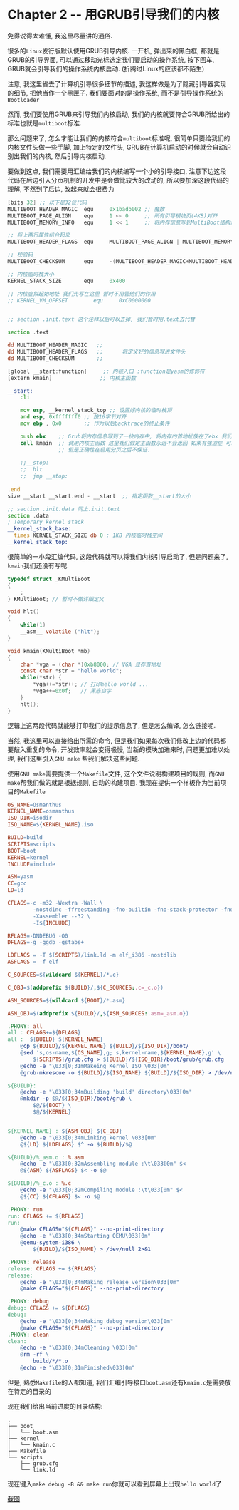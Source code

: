 # Chapter 2 -- 用GRUB引导我们的内核

免得说得太难懂, 我这里尽量讲的通俗.

很多的`Linux`发行版默认使用GRUB引导内核. 一开机, 弹出来的黑白框, 那就是GRUB的引导界面, 可以通过移动光标选定我们要启动的操作系统, 按下回车, GRUB就会引导我们的操作系统内核启动. (折腾过Linux的应该都不陌生)

注意, 我这里省去了计算机引导很多细节的描述, 我这样做是为了隐藏引导器实现的细节, 把他当作一个黑匣子. 我们要面对的是操作系统, 而不是引导操作系统的`Bootloader`

然而, 我们要使用GRUB来引导我们内核启动, 我们的内核就要符合GRUB所给出的标准也就是`multiboot`标准.

那么问题来了, 怎么才能让我们的内核符合`multiboot`标准呢, 很简单只要给我们的内核文件头做一些手脚, 加上特定的文件头, GRUB在计算机启动的时候就会自动识别出我们的内核, 然后引导内核启动.

要做到这点, 我们需要用汇编给我们的内核编写一个小的引导接口, 注意下边这段代码在后边引入分页机制的开发中是会做比较大的改动的, 所以要加深这段代码的理解, 不然到了后边, 改起来就会很费力

```asm
[bits 32] ;; 以下是32位代码
MULTIBOOT_HEADER_MAGIC  equ     0x1badb002 ;; 魔数
MULTIBOOT_PAGE_ALIGN    equ     1 << 0     ;; 所有引导模块页(4KB)对齐
MULTIBOOT_MEMORY_INFO   equ     1 << 1     ;; 将内存信息写到MultiBoot结构体中

;; 将上两行属性结合起来
MULTIBOOT_HEADER_FLAGS  equ     MULTIBOOT_PAGE_ALIGN | MULTIBOOT_MEMORY_INFO

;; 校验码
MULTIBOOT_CHECKSUM      equ     -(MULTIBOOT_HEADER_MAGIC+MULTIBOOT_HEADER_FLAGS)

;; 内核临时栈大小
KERNEL_STACK_SIZE       equ     0x400

;; 内核虚拟起始地址 我们先写在这里 暂时不用管他们的作用
;; KERNEL_VM_OFFSET        equ     0xC0000000


;; section .init.text 这个注释以后可以去掉, 我们暂时用.text去代替

section .text

dd MULTIBOOT_HEADER_MAGIC   ;;
dd MULTIBOOT_HEADER_FLAGS   ;;		将定义好的信息写进文件头
dd MULTIBOOT_CHECKSUM       ;;

[global __start:function] 	  ;; 内核入口 :function是yasm的修饰符
[extern kmain]				 ;; 内核主函数

__start:
    cli

    mov esp, __kernel_stack_top ;; 设置好内核的临时栈顶
    and esp, 0xfffffff0 ;; 按16字节对齐
    mov ebp , 0x0       ;; 作为以后backtrace的终止条件

    push ebx    ;; Grub将内存信息写到了一块内存中, 将内存的首地址放在了ebx 我们作为参数传给内核主函数
    call kmain  ;; 调用内核主函数 这里我们假定主函数永远不会返回 如果有强迫症 可以将下边注释去掉
                ;; 但是正确性在启用分页之后不保证.
    
    ;;__stop:
    ;;  hlt
    ;;  jmp __stop:
    
.end
size __start __start.end - __start  ;; 指定函数__start的大小

;; section .init.data 同上.init.text
section .data
; Temporary kernel stack
__kernel_stack_base:
  times KERNEL_STACK_SIZE db 0 ; 1KB 内核临时栈空间
__kernel_stack_top:
```

很简单的一小段汇编代码, 这段代码就可以将我们内核引导启动了, 但是问题来了, `kmain`我们还没有写呢.

```c
typedef struct _KMultiBoot
{
    ;
} KMultiBoot; // 暂时不做详细定义

void hlt()
{
    while(1)
	__asm__ volatile ("hlt");
}

void kmain(KMultiBoot *mb)
{
    char *vga = (char *)0xb8000; // VGA 显存首地址
    const char *str = "hello world";
    while(*str) {
        *vga++=*str++; // 打印hello world ...
        *vga++=0x0f;   // 黑底白字
    }
    hlt();
}
```

逻辑上这两段代码就能够打印我们的提示信息了, 但是怎么编译, 怎么链接呢.

当然, 我这里可以直接给出所需的命令, 但是我们如果每次我们修改上边的代码都要敲入重复的命令, 开发效率就会变得极慢, 当新的模块加进来时, 问题更加难以处理, 我们这里引入`GNU make` 帮我们解决这些问题.

使用`GNU make`需要提供一个`Makefile`文件, 这个文件说明构建项目的规则, 而`GNU make`帮我们做的就是根据规则, 自动的构建项目. 我现在提供一个样板作为当前项目的`Makefile`

```makefile
OS_NAME=Osmanthus
KERNEL_NAME=osmanthus
ISO_DIR=isodir
ISO_NAME=${KERNEL_NAME}.iso

BUILD=build
SCRIPTS=scripts
BOOT=boot
KERNEL=kernel
INCLUDE=include

ASM=yasm
CC=gcc
LD=ld

CFLAGS=-c -m32 -Wextra -Wall \
		-nostdinc -ffreestanding -fno-builtin -fno-stack-protector -fno-pie \
		-Xassembler --32 \
		-I${INCLUDE}

RFLAGS=-DNDEBUG -O0
DFLAGS=-g -ggdb -gstabs+

LDFLAGS = -T $(SCRIPTS)/link.ld -m elf_i386 -nostdlib
ASFLAGS = -f elf

C_SOURCES=${wildcard ${KERNEL}/*.c}

C_OBJ=$(addprefix ${BUILD}/,${C_SOURCES:.c=_c.o})

ASM_SOURCES=${wildcard ${BOOT}/*.asm}

ASM_OBJ=$(addprefix ${BUILD}/,${ASM_SOURCES:.asm=_asm.o})

.PHONY: all
all : CFLAGS+=${DFLAGS}
all :  ${BUILD} ${KERNEL_NAME}
	@cp ${BUILD}/${KERNEL_NAME} ${BUILD}/${ISO_DIR}/boot/
	@sed 's,os-name,${OS_NAME},g; s,kernel-name,${KERNEL_NAME},g' \
		${SCRIPTS}/grub.cfg > ${BUILD}/${ISO_DIR}/boot/grub/grub.cfg
	@echo -e "\033[0;31mMakeing Kernel ISO \033[0m"
	@grub-mkrescue -o ${BUILD}/${ISO_NAME} ${BUILD}/${ISO_DIR} > /dev/null 2>&1

${BUILD}:
	@echo -e "\033[0;34mBuilding 'build' directory\033[0m"
	@mkdir -p $@/${ISO_DIR}/boot/grub \
		$@/${BOOT} \
		$@/${KERNEL}


${KERNEL_NAME} : ${ASM_OBJ} ${C_OBJ}
	@echo -e "\033[0;34mLinking kernel \033[0m"
	@${LD} ${LDFLAGS} $^ -o ${BUILD}/$@

${BUILD}/%_asm.o : %.asm
	@echo -e "\033[0;32mAssembling module :\t\033[0m" $<
	@${ASM} ${ASFLAGS} $< -o $@

${BUILD}/%_c.o : %.c
	@echo -e "\033[0;32mCompiling module :\t\033[0m" $<
	@${CC} ${CFLAGS} $< -o $@

.PHONY: run
run: CFLAGS += ${RFLAGS}
run:
	@make CFLAGS="${CFLAGS}" --no-print-directory
	@echo -e "\033[0;34mStarting QEMU\033[0m"
	@qemu-system-i386 \
		${BUILD}/${ISO_NAME} > /dev/null 2>&1

.PHONY: release
release: CFLAGS += ${RFLAGS}
release:
	@echo -e "\033[0;34mMaking release version\033[0m"
	@make CFLAGS="${CFLAGS}" --no-print-directory

.PHONY: debug
debug: CFLAGS += ${DFLAGS}
debug:
	@echo -e "\033[0;34mMaking debug version\033[0m"
	@make CFLAGS="${CFLAGS}" --no-print-directory
.PHONY: clean
clean:
	@echo -e "\033[0;34mCleaning \033[0m"
	@rm -rf \
		build/*/*.o
	@echo -e "\033[0;31mFinished\033[0m"
```

但是, 熟悉`Makefile`的人都知道, 我们汇编引导接口`boot.asm`还有`kmain.c`是需要放在特定的目录的

现在我们给出当前进度的目录结构:

``` text
.
├── boot
│   └── boot.asm
├── kernel
│   └── kmain.c
├── Makefile
└── scripts
    ├── grub.cfg
    └── link.ld
```

现在键入`make debug -B && make run`你就可以看到屏幕上出现`hello world`了

[截图](https://github.com/iosmanthus/Osmanthus-tutorial/blob/master/etc/Screenshot%20from%202018-04-18%2009-27-34.png)